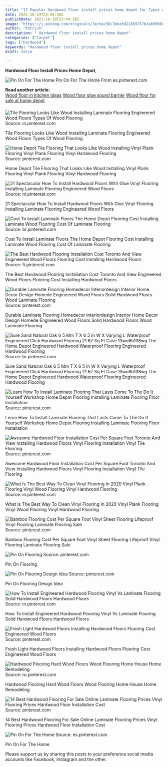 ```yaml
---
title: "17 Popular Hardwood floor install prices home depot for Types of Floor"
date: 2021-10-19T23:44:30Z
publishDate: 2021-10-19T23:44:30Z
image: "https://i.pinimg.com/originals/3e/ba/58/3eba5821859757b3a69908dbc3580671.jpg"
author: "Patrick"
description: " Hardwood floor install prices home depot"
categories: ["Carpet"]
tags: ["hardwood"]
keywords: "Hardwood floor install prices home depot"
draft: false

---
```

<!-- Head tag Code -->
**Hardwood Floor Install Prices Home Depot**, 

![Pin On For The Home](https://i.pinimg.com/originals/3e/ba/58/3eba5821859757b3a69908dbc3580671.jpg "Pin On For The Home")
Pin On For The Home From es.pinterest.com

**Read another article:**  
[Wood floor in kitchen ideas](/wood-floor-in-kitchen-ideas/)
[Wood floor glue sound barrier](/wood-floor-glue-sound-barrier/)
[Wood floor for sale at home depot](/wood-floor-for-sale-at-home-depot/)




### 

 


![Tile Flooring Looks Like Wood Installing Laminate Flooring Engineered Wood Floors Types Of Wood Flooring](https://i.pinimg.com/originals/99/b5/57/99b557a33856e3f326063071565964ac.jpg "Tile Flooring Looks Like Wood Installing Laminate Flooring Engineered Wood Floors Types Of Wood Flooring")
Source: in.pinterest.com

Tile Flooring Looks Like Wood Installing Laminate Flooring Engineered Wood Floors Types Of Wood Flooring  

![Home Depot Tile Flooring That Looks Like Wood Installing Vinyl Plank Flooring Vinyl Plank Flooring Vinyl Hardwood Flooring](https://i.pinimg.com/originals/5d/5e/55/5d5e552aef1234ebb4fa79801feead57.jpg "Home Depot Tile Flooring That Looks Like Wood Installing Vinyl Plank Flooring Vinyl Plank Flooring Vinyl Hardwood Flooring")
Source: pinterest.com

Home Depot Tile Flooring That Looks Like Wood Installing Vinyl Plank Flooring Vinyl Plank Flooring Vinyl Hardwood Flooring  

![21 Spectacular How To Install Hardwood Floors With Glue Vinyl Flooring Installing Laminate Flooring Engineered Wood Floors](https://i.pinimg.com/736x/47/6c/2c/476c2c8b6e8c4e5af09e55b6f9019212.jpg "21 Spectacular How To Install Hardwood Floors With Glue Vinyl Flooring Installing Laminate Flooring Engineered Wood Floors")
Source: nl.pinterest.com

21 Spectacular How To Install Hardwood Floors With Glue Vinyl Flooring Installing Laminate Flooring Engineered Wood Floors  

![Cost To Install Laminate Floors The Home Depot Flooring Cost Installing Laminate Wood Flooring Cost Of Laminate Flooring](https://i.pinimg.com/originals/7e/0c/08/7e0c0890cb5e84facb7ef2dd1c7ca70c.png "Cost To Install Laminate Floors The Home Depot Flooring Cost Installing Laminate Wood Flooring Cost Of Laminate Flooring")
Source: br.pinterest.com

Cost To Install Laminate Floors The Home Depot Flooring Cost Installing Laminate Wood Flooring Cost Of Laminate Flooring  

![The Best Hardwood Flooring Installation Cost Toronto And View Engineered Wood Floors Flooring Cost Installing Hardwood Floors](https://i.pinimg.com/originals/b0/e4/47/b0e447319105dcdd176b8d36a03e3efc.jpg "The Best Hardwood Flooring Installation Cost Toronto And View Engineered Wood Floors Flooring Cost Installing Hardwood Floors")
Source: fi.pinterest.com

The Best Hardwood Flooring Installation Cost Toronto And View Engineered Wood Floors Flooring Cost Installing Hardwood Floors  

![Durable Laminate Flooring Homedecor Interiordesign Interior Home Decor Design Homede Engineered Wood Floors Solid Hardwood Floors Wood Laminate Flooring](https://i.pinimg.com/originals/5d/b8/e9/5db8e91d36ad484c8bd7dfe53ce1b584.jpg "Durable Laminate Flooring Homedecor Interiordesign Interior Home Decor Design Homede Engineered Wood Floors Solid Hardwood Floors Wood Laminate Flooring")
Source: pinterest.com

Durable Laminate Flooring Homedecor Interiordesign Interior Home Decor Design Homede Engineered Wood Floors Solid Hardwood Floors Wood Laminate Flooring  

![Sure Sand Natural Oak 6 5 Mm T X 6 5 In W X Varying L Waterproof Engineered Click Hardwood Flooring 21 67 Sq Ft Case 13wo6b138wg The Home Depot Engineered Hardwood Waterproof Flooring Engineered Hardwood Flooring](https://i.pinimg.com/originals/2d/a0/b1/2da0b1d6e990d3d2c4f184649c704a14.png "Sure Sand Natural Oak 6 5 Mm T X 6 5 In W X Varying L Waterproof Engineered Click Hardwood Flooring 21 67 Sq Ft Case 13wo6b138wg The Home Depot Engineered Hardwood Waterproof Flooring Engineered Hardwood Flooring")
Source: br.pinterest.com

Sure Sand Natural Oak 6 5 Mm T X 6 5 In W X Varying L Waterproof Engineered Click Hardwood Flooring 21 67 Sq Ft Case 13wo6b138wg The Home Depot Engineered Hardwood Waterproof Flooring Engineered Hardwood Flooring  

![Learn How To Install Laminate Flooring That Lasts Come To The Do It Yourself Workshop Home Depot Flooring Installing Laminate Flooring Floor Installation](https://i.pinimg.com/originals/10/d4/b5/10d4b5c19b0b4a133579938ab3b27d33.jpg "Learn How To Install Laminate Flooring That Lasts Come To The Do It Yourself Workshop Home Depot Flooring Installing Laminate Flooring Floor Installation")
Source: pinterest.com

Learn How To Install Laminate Flooring That Lasts Come To The Do It Yourself Workshop Home Depot Flooring Installing Laminate Flooring Floor Installation  

![Awesome Hardwood Floor Installation Cost Per Square Foot Toronto And View Installing Hardwood Floors Vinyl Flooring Installation Vinyl Tile Flooring](https://i.pinimg.com/736x/9f/97/da/9f97da41cd9ada1b1f92117c7a992622.jpg "Awesome Hardwood Floor Installation Cost Per Square Foot Toronto And View Installing Hardwood Floors Vinyl Flooring Installation Vinyl Tile Flooring")
Source: pinterest.com

Awesome Hardwood Floor Installation Cost Per Square Foot Toronto And View Installing Hardwood Floors Vinyl Flooring Installation Vinyl Tile Flooring  

![What Is The Best Way To Clean Vinyl Flooring In 2020 Vinyl Plank Flooring Vinyl Wood Flooring Vinyl Hardwood Flooring](https://i.pinimg.com/originals/f9/92/2a/f9922ab68f213577768278e60d2041ac.jpg "What Is The Best Way To Clean Vinyl Flooring In 2020 Vinyl Plank Flooring Vinyl Wood Flooring Vinyl Hardwood Flooring")
Source: in.pinterest.com

What Is The Best Way To Clean Vinyl Flooring In 2020 Vinyl Plank Flooring Vinyl Wood Flooring Vinyl Hardwood Flooring  

![Bamboo Flooring Cost Per Square Foot Vinyl Sheet Flooring Lifeproof Vinyl Flooring Laminate Flooring Sale](https://i.pinimg.com/originals/4c/50/3c/4c503c3b1ab1f786045cc0dbe36e88ce.jpg "Bamboo Flooring Cost Per Square Foot Vinyl Sheet Flooring Lifeproof Vinyl Flooring Laminate Flooring Sale")
Source: pinterest.com

Bamboo Flooring Cost Per Square Foot Vinyl Sheet Flooring Lifeproof Vinyl Flooring Laminate Flooring Sale  

![Pin On Flooring](https://i.pinimg.com/originals/fb/0c/01/fb0c010b952a0c9e114421a21f2f8df3.jpg "Pin On Flooring")
Source: pinterest.com

Pin On Flooring  

![Pin On Flooring Design Idea](https://i.pinimg.com/originals/f5/98/ff/f598ff25c6e03efaa0c78bd587074c10.jpg "Pin On Flooring Design Idea")
Source: pinterest.com

Pin On Flooring Design Idea  

![How To Install Engineered Hardwood Flooring Vinyl Vs Laminate Flooring Solid Hardwood Floors Hardwood Floors](https://i.pinimg.com/originals/4d/a8/f9/4da8f91317e12420021b7d0077cf3432.jpg "How To Install Engineered Hardwood Flooring Vinyl Vs Laminate Flooring Solid Hardwood Floors Hardwood Floors")
Source: in.pinterest.com

How To Install Engineered Hardwood Flooring Vinyl Vs Laminate Flooring Solid Hardwood Floors Hardwood Floors  

![Fresh Light Hardwood Floors Installing Hardwood Floors Flooring Cost Engineered Wood Floors](https://i.pinimg.com/originals/d4/b1/a8/d4b1a8ddea6eb8cedec597140efb81de.jpg "Fresh Light Hardwood Floors Installing Hardwood Floors Flooring Cost Engineered Wood Floors")
Source: pinterest.com

Fresh Light Hardwood Floors Installing Hardwood Floors Flooring Cost Engineered Wood Floors  

![Hardwood Flooring Hard Wood Floors Wood Flooring Home House Home Remodeling](https://i.pinimg.com/originals/dc/39/e6/dc39e69e75431ea61e1e934e461722ff.jpg "Hardwood Flooring Hard Wood Floors Wood Flooring Home House Home Remodeling")
Source: ru.pinterest.com

Hardwood Flooring Hard Wood Floors Wood Flooring Home House Home Remodeling  

![14 Best Hardwood Flooring For Sale Online Laminate Flooring Prices Vinyl Flooring Prices Hardwood Floor Installation Cost](https://i.pinimg.com/originals/90/76/ef/9076efce3b56bb058caf044b99d7ae5e.jpg "14 Best Hardwood Flooring For Sale Online Laminate Flooring Prices Vinyl Flooring Prices Hardwood Floor Installation Cost")
Source: pinterest.com

14 Best Hardwood Flooring For Sale Online Laminate Flooring Prices Vinyl Flooring Prices Hardwood Floor Installation Cost  

![Pin On For The Home](https://i.pinimg.com/originals/3e/ba/58/3eba5821859757b3a69908dbc3580671.jpg "Pin On For The Home")
Source: es.pinterest.com

Pin On For The Home  

Please support us by sharing this posts to your preference social media accounts like Facebook, Instagram and the other.

